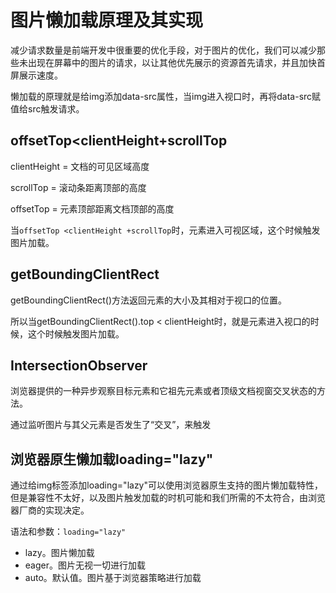 # 图片懒加载原理及其实现

减少请求数量是前端开发中很重要的优化手段，对于图片的优化，我们可以减少那些未出现在屏幕中的图片的请求，以让其他优先展示的资源首先请求，并且加快首屏展示速度。

懒加载的原理就是给img添加data-src属性，当img进入视口时，再将data-src赋值给src触发请求。

## offsetTop<clientHeight+scrollTop

clientHeight = 文档的可见区域高度

scrollTop = 滚动条距离顶部的高度

offsetTop = 元素顶部距离文档顶部的高度

当`offsetTop <clientHeight +scrollTop`时，元素进入可视区域，这个时候触发图片加载。

## getBoundingClientRect

getBoundingClientRect()方法返回元素的大小及其相对于视口的位置。

所以当getBoundingClientRect().top < clientHeight时，就是元素进入视口的时候，这个时候触发图片加载。

## IntersectionObserver

浏览器提供的一种异步观察目标元素和它祖先元素或者顶级文档视窗交叉状态的方法。

通过监听图片与其父元素是否发生了“交叉”，来触发

## 浏览器原生懒加载loading="lazy"

通过给img标签添加loading="lazy"可以使用浏览器原生支持的图片懒加载特性，但是兼容性不太好，以及图片触发加载的时机可能和我们所需的不太符合，由浏览器厂商的实现决定。

语法和参数：`loading="lazy"`

- lazy。图片懒加载
- eager。图片无视一切进行加载
- auto。默认值。图片基于浏览器策略进行加载